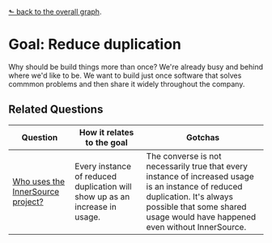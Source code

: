 [⬑ back to the overall graph](../use_gqm.md).

# **Goal:** Reduce duplication

Why should be build things more than once?
We're already busy and behind where we'd like to be.
We want to build just once software that solves commmon problems and then share it widely throughout the company.

## Related Questions

| **Question** | **How it relates to the goal** | **Gotchas** |
| --- | --- | --- |
| [Who uses the InnerSource project?](../questions/who-uses.md) | Every instance of reduced duplication will show up as an increase in usage. | The converse is not necessarily true that every instance of increased usage is an instance of reduced duplication.  It's always possible that some shared usage would have happened even without InnerSource. |
